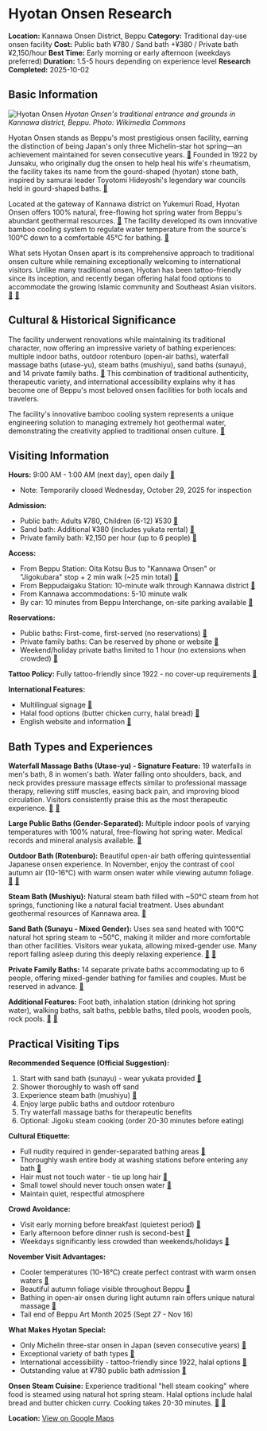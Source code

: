 # Hyotan Onsen Research

**Location:** Kannawa Onsen District, Beppu
**Category:** Traditional day-use onsen facility
**Cost:** Public bath ¥780 / Sand bath +¥380 / Private bath ¥2,150/hour
**Best Time:** Early morning or early afternoon (weekdays preferred)
**Duration:** 1.5-5 hours depending on experience level
**Research Completed:** 2025-10-02

## Basic Information

![Hyotan Onsen](https://upload.wikimedia.org/wikipedia/commons/1/19/Hyotan_Onsen_%285011201676%29.jpg)
*Hyotan Onsen's traditional entrance and grounds in Kannawa district, Beppu. Photo: Wikimedia Commons*

Hyotan Onsen stands as Beppu's most prestigious onsen facility, earning the distinction of being Japan's only three Michelin-star hot spring—an achievement maintained for seven consecutive years. [🔗](https://en.wikipedia.org/wiki/Hyotan_Onsen) Founded in 1922 by Junsaku, who originally dug the onsen to help heal his wife's rheumatism, the facility takes its name from the gourd-shaped (hyotan) stone bath, inspired by samurai leader Toyotomi Hideyoshi's legendary war councils held in gourd-shaped baths. [🔗](https://en.wikipedia.org/wiki/Hyotan_Onsen)

Located at the gateway of Kannawa district on Yukemuri Road, Hyotan Onsen offers 100% natural, free-flowing hot spring water from Beppu's abundant geothermal resources. [🔗](https://www.hyotan-onsen.com/english/) The facility developed its own innovative bamboo cooling system to regulate water temperature from the source's 100°C down to a comfortable 45°C for bathing. [🔗](https://en.wikipedia.org/wiki/Hyotan_Onsen)

What sets Hyotan Onsen apart is its comprehensive approach to traditional onsen culture while remaining exceptionally welcoming to international visitors. Unlike many traditional onsen, Hyotan has been tattoo-friendly since its inception, and recently began offering halal food options to accommodate the growing Islamic community and Southeast Asian visitors. [🔗](https://enjoyonsen.city.beppu-jp.com/onsen/hyotan-onsen-for-all/) [🔗](https://www.tattoofriendlyonsen.com/onsen/hyotan-onsen)

## Cultural & Historical Significance

The facility underwent renovations while maintaining its traditional character, now offering an impressive variety of bathing experiences: multiple indoor baths, outdoor rotenburo (open-air baths), waterfall massage baths (utase-yu), steam baths (mushiyu), sand baths (sunayu), and 14 private family baths. [🔗](https://en.wikipedia.org/wiki/Hyotan_Onsen) This combination of traditional authenticity, therapeutic variety, and international accessibility explains why it has become one of Beppu's most beloved onsen facilities for both locals and travelers.

The facility's innovative bamboo cooling system represents a unique engineering solution to managing extremely hot geothermal water, demonstrating the creativity applied to traditional onsen culture. [🔗](https://en.wikipedia.org/wiki/Hyotan_Onsen)

## Visiting Information

**Hours:** 9:00 AM - 1:00 AM (next day), open daily [🔗](https://www.hyotan-onsen.com/english/price/index.html)
- Note: Temporarily closed Wednesday, October 29, 2025 for inspection

**Admission:**
- Public bath: Adults ¥780, Children (6-12) ¥530 [🔗](https://www.hyotan-onsen.com/english/price/index.html)
- Sand bath: Additional ¥380 (includes yukata rental) [🔗](https://www.hyotan-onsen.com/english/price/index.html)
- Private family bath: ¥2,150 per hour (up to 6 people) [🔗](https://www.hyotan-onsen.com/english/price/index.html)

**Access:**
- From Beppu Station: Oita Kotsu Bus to "Kannawa Onsen" or "Jigokubara" stop + 2 min walk (~25 min total) [🔗](https://www.hyotan-onsen.com/english/access/index.html)
- From Beppudaigaku Station: 10-minute walk through Kannawa district [🔗](https://enjoyonsen.city.beppu-jp.com/onsen/100tattoo-friendly_beppuonsen_japan/)
- From Kannawa accommodations: 5-10 minute walk
- By car: 10 minutes from Beppu Interchange, on-site parking available [🔗](https://www.hyotan-onsen.com/english/access/index.html)

**Reservations:**
- Public baths: First-come, first-served (no reservations) [🔗](https://www.hyotan-onsen.com/english/price/index.html)
- Private family baths: Can be reserved by phone or website [🔗](https://enjoyonsen.city.beppu-jp.com/onsen/100tattoo-friendly_beppuonsen_japan/)
- Weekend/holiday private baths limited to 1 hour (no extensions when crowded) [🔗](https://www.hyotan-onsen.com/english/sp/faq/index.html)

**Tattoo Policy:** Fully tattoo-friendly since 1922 - no cover-up requirements [🔗](https://www.tattoofriendlyonsen.com/onsen/hyotan-onsen)

**International Features:**
- Multilingual signage [🔗](https://enjoyonsen.city.beppu-jp.com/onsen/hyotan-onsen-for-all/)
- Halal food options (butter chicken curry, halal bread) [🔗](https://enjoyonsen.city.beppu-jp.com/onsen/hyotan-onsen-for-all/)
- English website and information [🔗](https://www.hyotan-onsen.com/english/)

## Bath Types and Experiences

**Waterfall Massage Baths (Utase-yu) - Signature Feature:**
19 waterfalls in men's bath, 8 in women's bath. Water falling onto shoulders, back, and neck provides pressure massage effects similar to professional massage therapy, relieving stiff muscles, easing back pain, and improving blood circulation. Visitors consistently praise this as the most therapeutic experience. [🔗](https://www.hyotan-onsen.com/english/onsen/daiyokujou.html) [🔗](https://www.tripadvisor.com/Attraction_Review-g298219-d2087995-Reviews-Hyotan_Hot_Springs-Beppu_Oita_Prefecture_Kyushu.html)

**Large Public Baths (Gender-Separated):**
Multiple indoor pools of varying temperatures with 100% natural, free-flowing hot spring water. Medical records and mineral analysis available. [🔗](https://www.hyotan-onsen.com/english/onsen/daiyokujou.html)

**Outdoor Bath (Rotenburo):**
Beautiful open-air bath offering quintessential Japanese onsen experience. In November, enjoy the contrast of cool autumn air (10-16°C) with warm onsen water while viewing autumn foliage. [🔗](https://en.wikipedia.org/wiki/Hyotan_Onsen) [🔗](https://enjoyonsen.city.beppu-jp.com/onsen/weather/)

**Steam Bath (Mushiyu):**
Natural steam bath filled with ~50°C steam from hot springs, functioning like a natural facial treatment. Uses abundant geothermal resources of Kannawa area. [🔗](https://www.hyotan-onsen.com/english/onsen/mushiyu.html)

**Sand Bath (Sunayu - Mixed Gender):**
Uses sea sand heated with 100°C natural hot spring steam to ~50°C, making it milder and more comfortable than other facilities. Visitors wear yukata, allowing mixed-gender use. Many report falling asleep during this deeply relaxing experience. [🔗](https://www.hyotan-onsen.com/english/onsen/sunayu.html) [🔗](https://us.trip.com/travel-guide/attraction/beppu/hyotan-onsen-18687798/)

**Private Family Baths:**
14 separate private baths accommodating up to 6 people, offering mixed-gender bathing for families and couples. Must be reserved in advance. [🔗](https://en.wikipedia.org/wiki/Hyotan_Onsen)

**Additional Features:**
Foot bath, inhalation station (drinking hot spring water), walking baths, salt baths, pebble baths, tiled pools, wooden pools, rock pools. [🔗](https://www.hyotan-onsen.com/english/) [🔗](https://enjoyonsen.city.beppu-jp.com/onsen/100tattoo-friendly_beppuonsen_japan/)

## Practical Visiting Tips

**Recommended Sequence (Official Suggestion):**
1. Start with sand bath (sunayu) - wear yukata provided [🔗](https://www.hyotan-onsen.com/english/enjoy/index.html)
2. Shower thoroughly to wash off sand
3. Experience steam bath (mushiyu) [🔗](https://www.hyotan-onsen.com/english/enjoy/index.html)
4. Enjoy large public baths and outdoor rotenburo
5. Try waterfall massage baths for therapeutic benefits
6. Optional: Jigoku steam cooking (order 20-30 minutes before eating)

**Cultural Etiquette:**
- Full nudity required in gender-separated bathing areas [🔗](https://enjoyonsen.city.beppu-jp.com/onsen/what-are-the-etiquette-and-bathing-manners-for-japanese-hot-springs-essential-tips-for-enjoying-your-onsen-experience/)
- Thoroughly wash entire body at washing stations before entering any bath [🔗](https://enjoyonsen.city.beppu-jp.com/onsen/what-are-the-etiquette-and-bathing-manners-for-japanese-hot-springs-essential-tips-for-enjoying-your-onsen-experience/)
- Hair must not touch water - tie up long hair [🔗](https://enjoyonsen.city.beppu-jp.com/onsen/what-are-the-etiquette-and-bathing-manners-for-japanese-hot-springs-essential-tips-for-enjoying-your-onsen-experience/)
- Small towel should never touch onsen water [🔗](https://enjoyonsen.city.beppu-jp.com/onsen/what-are-the-etiquette-and-bathing-manners-for-japanese-hot-springs-essential-tips-for-enjoying-your-onsen-experience/)
- Maintain quiet, respectful atmosphere

**Crowd Avoidance:**
- Visit early morning before breakfast (quietest period) [🔗](https://enjoyonsen.city.beppu-jp.com/travel-tips/first-onsen-tips/)
- Early afternoon before dinner rush is second-best [🔗](https://enjoyonsen.city.beppu-jp.com/travel-tips/first-onsen-tips/)
- Weekdays significantly less crowded than weekends/holidays [🔗](https://www.hyotan-onsen.com/english/sp/faq/index.html)

**November Visit Advantages:**
- Cooler temperatures (10-16°C) create perfect contrast with warm onsen waters [🔗](https://enjoyonsen.city.beppu-jp.com/onsen/enjoy-beppu-onsen-in-every-season-seasonal-highlights-of-beppu/)
- Beautiful autumn foliage visible throughout Beppu [🔗](https://wanderlog.com/geoInMonth/228/11/beppu-in-november)
- Bathing in open-air onsen during light autumn rain offers unique natural massage [🔗](https://enjoyonsen.city.beppu-jp.com/onsen/weather/)
- Tail end of Beppu Art Month 2025 (Sept 27 - Nov 16)

**What Makes Hyotan Special:**
- Only Michelin three-star onsen in Japan (seven consecutive years) [🔗](https://en.wikipedia.org/wiki/Hyotan_Onsen)
- Exceptional variety of bath types [🔗](https://en.wikipedia.org/wiki/Hyotan_Onsen)
- International accessibility - tattoo-friendly since 1922, halal options [🔗](https://enjoyonsen.city.beppu-jp.com/onsen/hyotan-onsen-for-all/)
- Outstanding value at ¥780 public bath admission [🔗](https://www.hyotan-onsen.com/english/price/index.html)

**Onsen Steam Cuisine:**
Experience traditional "hell steam cooking" where food is steamed using natural hot spring steam. Halal options include halal bread and butter chicken curry. Cooking takes 20-30 minutes. [🔗](https://us.trip.com/travel-guide/attraction/beppu/hyotan-onsen-18687798/) [🔗](https://enjoyonsen.city.beppu-jp.com/onsen/hyotan-onsen-for-all/)

**Location:** [View on Google Maps](https://maps.google.com/maps?q=33.2874,131.4988)
